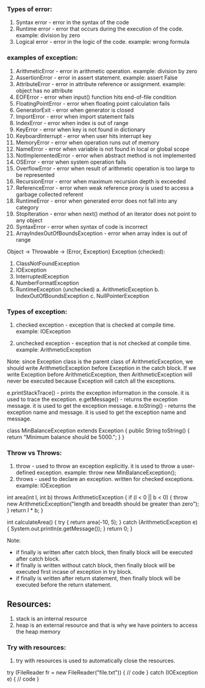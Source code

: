 ### Types of error:
1. Syntax error - error in the syntax of the code
2. Runtime error - error that occurs during the execution of the code. example: division by zero
3. Logical error - error in the logic of the code. example: wrong formula


### examples of exception:
1. ArithmeticError - error in arithmetic operation. example: division by zero
2. AssertionError - error in assert statement. example: assert False
3. AttributeError - error in attribute reference or assignment. example: object has no attribute
4. EOFError - error when input() function hits end-of-file condition
5. FloatingPointError - error when floating point calculation fails
6. GeneratorExit - error when generator is closed
7. ImportError - error when import statement fails
8. IndexError - error when index is out of range
9. KeyError - error when key is not found in dictionary
10. KeyboardInterrupt - error when user hits interrupt key
11. MemoryError - error when operation runs out of memory
12. NameError - error when variable is not found in local or global scope
13. NotImplementedError - error when abstract method is not implemented
14. OSError - error when system operation fails
15. OverflowError - error when result of arithmetic operation is too large to be represented
16. RecursionError - error when maximum recursion depth is exceeded
17. ReferenceError - error when weak reference proxy is used to access a garbage collected referent
18. RuntimeError - error when generated error does not fall into any category
19. StopIteration - error when next() method of an iterator does not point to any object
20. SyntaxError - error when syntax of code is incorrect
21. ArrayIndexOutOfBoundsException - error when array index is out of range


Object -> Throwable -> (Error, Exception)
Exception (checked): 
1. ClassNotFoundException
2. IOException
3. InterruptedException
4. NumberFormatException
5. RuntimeException (unchecked)
    a. ArithmeticException
    b. IndexOutOfBoundsException
    c. NullPointerException

### Types of exception:
1. checked exception - exception that is checked at compile time. example: IOException

2. unchecked exception - exception that is not checked at compile time. example: ArithmeticException

Note: since Exception class is the parent class of ArithmeticException, we should write ArithmeticException before Exception in the catch block. If we write Exception before ArithmeticException, then ArithmeticException will never be executed because Exception will catch all the exceptions.


e.printStackTrace() - prints the exception information in the console. it is used to trace the exception.
e.getMessage() - returns the exception message. it is used to get the exception message.
e.toString() - returns the exception name and message. it is used to get the exception name and message.


class MinBalanceException extends Exception {
    public String toString() {
        return "Minimum balance should be 5000.";
    }
}


### Throw vs Throws:
1. throw - used to throw an exception explicitly. it is used to throw a user-defined exception. example: throw new MinBalanceException();
2. throws - used to declare an exception. written for checked exceptions. example: IOException

int area(int l, int b) throws ArithmeticException {
    if (l < 0 || b < 0) {
        throw new ArithmeticException("length and breadth should be greater than zero");
    }
    return l * b;
}

int calculateArea() {
    try {
        return area(-10, 5);
    } catch (ArithmeticException e) {
        System.out.println(e.getMessage());
    }
    return 0;
}

Note: 
- if finally is written after catch block, then finally block will be executed after catch block. 
- if finally is written without catch block, then finally block will be executed first incase of exception in try block.
- if finally is written after return statement, then finally block will be executed before the return statement.


## Resources:
1. stack is an internal resource
2. heap is an external resource and that is why we have pointers to access the heap memory

### Try with resources:
1. try with resources is used to automatically close the resources.

try (FileReader fr = new FileReader("file.txt")) {
    // code
} catch (IOException e) {
    // code
}